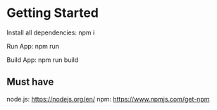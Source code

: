 # Getting Started

Install all dependencies:
npm i

Run App:
npm run

Build App:
npm run build

## Must have

node.js: https://nodejs.org/en/
npm: https://www.npmjs.com/get-npm